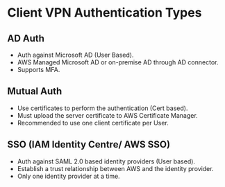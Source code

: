 # Client VPN Authentication Types

## AD Auth

- Auth against Microsoft AD (User Based).
- AWS Managed Microsoft AD or on-premise AD through AD connector.
- Supports MFA.

## Mutual Auth

- Use certificates to perform the authentication (Cert based).
- Must upload the server certificate to AWS Certificate Manager.
- Recommended to use one client certificate per User.

## SSO (IAM Identity Centre/ AWS SSO)

- Auth against SAML 2.0 based identity providers (User based).
- Establish a trust relationship between AWS and the identity provider.
- Only one identity provider at a time.

